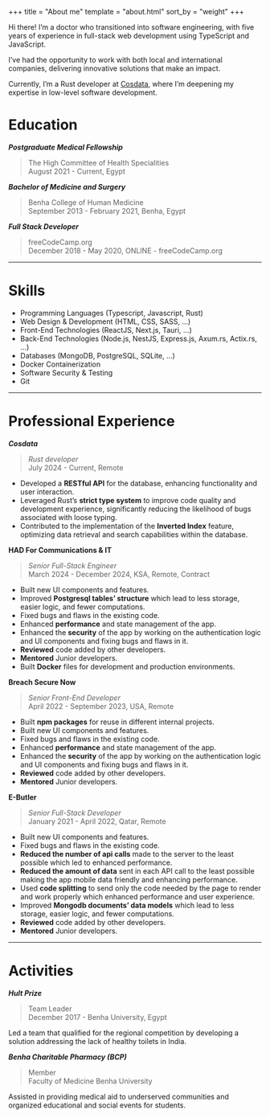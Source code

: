 +++
title = "About me"
template = "about.html"
sort_by = "weight"
+++

Hi there! I’m a doctor who transitioned into software engineering, with five years of experience in full-stack web development using TypeScript and JavaScript.

I’ve had the opportunity to work with both local and international companies, delivering innovative solutions that make an impact.

Currently, I’m a Rust developer at [Cosdata](https://www.cosdata.io/), where I’m deepening my expertise in low-level software development.

# Education

**_Postgraduate Medical Fellowship_**

> The High Committee of Health Specialities <br />
> August 2021 - Current, Egypt

**_Bachelor of Medicine and Surgery_**

> Benha College of Human Medicine <br />
> September 2013 - February 2021, Benha, Egypt

**_Full Stack Developer_**

> freeCodeCamp.org <br />
> December 2018 - May 2020, ONLINE - freeCodeCamp.org

---

# Skills

- Programming Languages (Typescript, Javascript, Rust)
- Web Design & Development (HTML, CSS, SASS, ...)
- Front-End Technologies (ReactJS, Next.js, Tauri, ...)
- Back-End Technologies (Node.js, NestJS, Express.js, Axum.rs, Actix.rs, ...)
- Databases (MongoDB, PostgreSQL, SQLite, ...)
- Docker Containerization
- Software Security & Testing
- Git

---

# Professional Experience

**_Cosdata_**

> _Rust developer_ <br/>
> July 2024 - Current, Remote

- Developed a **RESTful API** for the database, enhancing
  functionality and user interaction.
- Leveraged Rust’s **strict type system** to improve code quality and
  development experience, significantly reducing the likelihood of
  bugs associated with loose typing.
- Contributed to the implementation of the **Inverted Index**
  feature, optimizing data retrieval and search capabilities within
  the database.

**HAD For Communications & IT**

> _Senior Full-Stack Engineer_ <br/>
> March 2024 - December 2024, KSA, Remote, Contract

- Built new UI components and features.
- Improved **Postgresql tables’ structure** which lead to less
  storage, easier logic, and fewer computations.
- Fixed bugs and flaws in the existing code.
- Enhanced **performance** and state management of the app.
- Enhanced the **security** of the app by working on the
  authentication logic and UI components and fixing bugs and
  flaws in it.
- **Reviewed** code added by other developers.
- **Mentored** Junior developers.
- Built **Docker** files for development and production environments.

**Breach Secure Now**

> _Senior Front-End Developer_ <br/>
> April 2022 - September 2023, USA, Remote

- Built **npm packages** for reuse in different internal projects.
- Built new UI components and features.
- Fixed bugs and flaws in the existing code.
- Enhanced **performance** and state management of the app.
- Enhanced the **security** of the app by working on the
  authentication logic and UI components and fixing bugs and
  flaws in it.
- **Reviewed** code added by other developers.
- **Mentored** Junior developers.

**E-Butler**

> _Senior Full-Stack Developer_ <br/>
> January 2021 - April 2022, Qatar, Remote

- Built new UI components and features.
- Fixed bugs and flaws in the existing code.
- **Reduced the number of api calls** made to the server to the least
  possible which led to enhanced performance.
- **Reduced the amount of data** sent in each API call to the least
  possible making the app mobile data friendly and enhancing
  performance.
- Used **code splitting** to send only the code needed by the page to
  render and work properly which enhanced performance and
  user experience.
- Improved **Mongodb documents’ data models** which lead to less
  storage, easier logic, and fewer computations.
- **Reviewed** code added by other developers.
- **Mentored** Junior developers.

---

# Activities

**_Hult Prize_**

> Team Leader <br />
> December 2017 - Benha University, Egypt

Led a team that qualified for the regional competition by developing a
solution addressing the lack of healthy toilets in India.

**_Benha Charitable Pharmacy (BCP)_**

> Member <br />
> Faculty of Medicine Benha University

Assisted in providing medical aid to underserved communities and
organized educational and social events for students.

<br />
<br />
<br />
<br />
<br />
<br />
